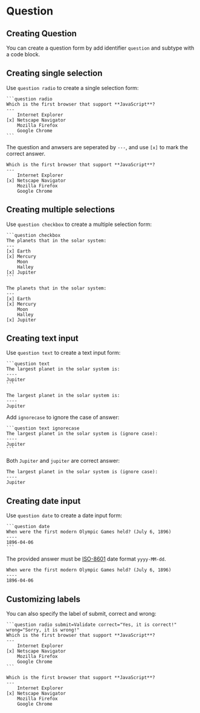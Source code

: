 # Question

## Creating Question

You can create a question form by add identifier `question` and subtype with a code block.

## Creating single selection

Use `question radio` to create a single selection form:

    ```question radio
    Which is the first browser that support **JavaScript**?
    ---
        Internet Explorer
    [x] Netscape Navigator
        Mozilla Firefox
        Google Chrome
    ```

The question and anwsers are seperated by `---`, and use `[x]` to mark the correct answer.

```question radio
Which is the first browser that support **JavaScript**?
---
    Internet Explorer
[x] Netscape Navigator
    Mozilla Firefox
    Google Chrome
```

## Creating multiple selections

Use `question checkbox` to create a multiple selection form:

    ```question checkbox
    The planets that in the solar system:
    ---
    [x] Earth
    [x] Mercury
        Moon
        Halley
    [x] Jupiter
    ```

```question checkbox
The planets that in the solar system:
---
[x] Earth
[x] Mercury
    Moon
    Halley
[x] Jupiter
```

## Creating text input

Use `question text` to create a text input form:

    ```question text
    The largest planet in the solar system is:
    ----
    Jupiter
    ```

```question text
The largest planet in the solar system is:
----
Jupiter
```

Add `ignorecase` to ignore the case of answer:

    ```question text ignorecase
    The largest planet in the solar system is (ignore case):
    ----
    Jupiter
    ```

Both `Jupiter` and `jupiter` are correct answer:

```question text ignorecase
The largest planet in the solar system is (ignore case):
----
Jupiter
```

## Creating date input

Use `question date` to create a date input form:

    ```question date
    When were the first modern Olympic Games held? (July 6, 1896)
    ----
    1896-04-06
    ```

The provided answer must be [ISO-8601](https://en.wikipedia.org/wiki/ISO_8601) date format `yyyy-MM-dd`.

```question date
When were the first modern Olympic Games held? (July 6, 1896)
----
1896-04-06
```

## Customizing labels

You can also specify the label of submit, correct and wrong:

    ```question radio submit=Validate correct="Yes, it is correct!" wrong="Sorry, it is wrong!"
    Which is the first browser that support **JavaScript**?
    ---
        Internet Explorer
    [x] Netscape Navigator
        Mozilla Firefox
        Google Chrome
    ```

```question radio submit=Validate correct="Yes, it is correct!" wrong="Sorry, it is wrong!"
Which is the first browser that support **JavaScript**?
---
    Internet Explorer
[x] Netscape Navigator
    Mozilla Firefox
    Google Chrome
```
